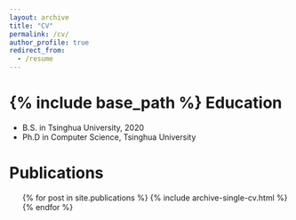```yaml
---
layout: archive
title: "CV"
permalink: /cv/
author_profile: true
redirect_from:
  - /resume
---
```


{% include base_path %}
Education
======
* B.S. in Tsinghua University, 2020
* Ph.D in Computer Science, Tsinghua University

Publications
======
  <ul>{% for post in site.publications %}
    {% include archive-single-cv.html %}
  {% endfor %}</ul>

